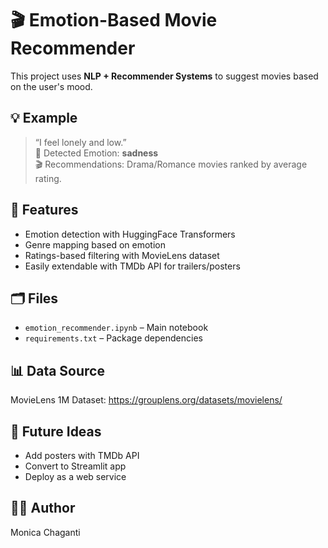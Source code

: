 # 🎬 Emotion-Based Movie Recommender

This project uses **NLP + Recommender Systems** to suggest movies based on the user's mood.

## 💡 Example
> “I feel lonely and low.”  
🎯 Detected Emotion: **sadness**  
🎬 Recommendations: Drama/Romance movies ranked by average rating.

## 🔧 Features
- Emotion detection with HuggingFace Transformers
- Genre mapping based on emotion
- Ratings-based filtering with MovieLens dataset
- Easily extendable with TMDb API for trailers/posters

## 🗂️ Files
- `emotion_recommender.ipynb` – Main notebook
- `requirements.txt` – Package dependencies

## 📊 Data Source
MovieLens 1M Dataset: https://grouplens.org/datasets/movielens/

## 🚀 Future Ideas
- Add posters with TMDb API
- Convert to Streamlit app
- Deploy as a web service

## 👩‍💻 Author
Monica Chaganti
